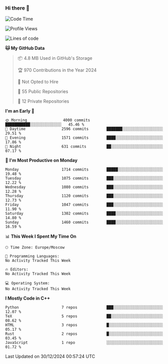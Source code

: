 ### Hi there 👋

<!--
**SemenMartynov/SemenMartynov** is a ✨ _special_ ✨ repository because its `README.md` (this file) appears on your GitHub profile.

Here are some ideas to get you started:

- 🔭 I’m currently working on ...
- 🌱 I’m currently learning ...
- 👯 I’m looking to collaborate on ...
- 🤔 I’m looking for help with ...
- 💬 Ask me about ...
- 📫 How to reach me: ...
- 😄 Pronouns: ...
- ⚡ Fun fact: ...
-->

<!--START_SECTION:waka-->
![Code Time](http://img.shields.io/badge/Code%20Time-0%20secs-blue)

![Profile Views](http://img.shields.io/badge/Profile%20Views-0-blue)

![Lines of code](https://img.shields.io/badge/From%20Hello%20World%20I%27ve%20Written-7.6%20million%20lines%20of%20code-blue)

**🐱 My GitHub Data** 

> 📦 4.8 MB Used in GitHub's Storage 
 > 
> 🏆 970 Contributions in the Year 2024
 > 
> 🚫 Not Opted to Hire
 > 
> 📜 55 Public Repositories 
 > 
> 🔑 12 Private Repositories 
 > 
**I'm an Early 🐤** 

```text
🌞 Morning                4000 commits        ███████████░░░░░░░░░░░░░░   45.46 % 
🌆 Daytime                2596 commits        ███████░░░░░░░░░░░░░░░░░░   29.51 % 
🌃 Evening                1571 commits        ████░░░░░░░░░░░░░░░░░░░░░   17.86 % 
🌙 Night                  631 commits         ██░░░░░░░░░░░░░░░░░░░░░░░   07.17 % 
```
📅 **I'm Most Productive on Monday** 

```text
Monday                   1714 commits        █████░░░░░░░░░░░░░░░░░░░░   19.48 % 
Tuesday                  1075 commits        ███░░░░░░░░░░░░░░░░░░░░░░   12.22 % 
Wednesday                1080 commits        ███░░░░░░░░░░░░░░░░░░░░░░   12.28 % 
Thursday                 1120 commits        ███░░░░░░░░░░░░░░░░░░░░░░   12.73 % 
Friday                   1047 commits        ███░░░░░░░░░░░░░░░░░░░░░░   11.90 % 
Saturday                 1302 commits        ████░░░░░░░░░░░░░░░░░░░░░   14.80 % 
Sunday                   1460 commits        ████░░░░░░░░░░░░░░░░░░░░░   16.59 % 
```


📊 **This Week I Spent My Time On** 

```text
🕑︎ Time Zone: Europe/Moscow

💬 Programming Languages: 
No Activity Tracked This Week

🔥 Editors: 
No Activity Tracked This Week

💻 Operating System: 
No Activity Tracked This Week
```

**I Mostly Code in C++** 

```text
Python                   7 repos             ███░░░░░░░░░░░░░░░░░░░░░░   12.07 % 
TeX                      5 repos             ██░░░░░░░░░░░░░░░░░░░░░░░   08.62 % 
HTML                     3 repos             █░░░░░░░░░░░░░░░░░░░░░░░░   05.17 % 
Rust                     2 repos             █░░░░░░░░░░░░░░░░░░░░░░░░   03.45 % 
JavaScript               1 repo              ░░░░░░░░░░░░░░░░░░░░░░░░░   01.72 % 
```




 Last Updated on 30/12/2024 00:57:24 UTC
<!--END_SECTION:waka-->